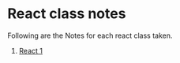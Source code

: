 # React class notes

Following are the Notes for each react class taken. 

1. [React 1](/lessons/react1.md)